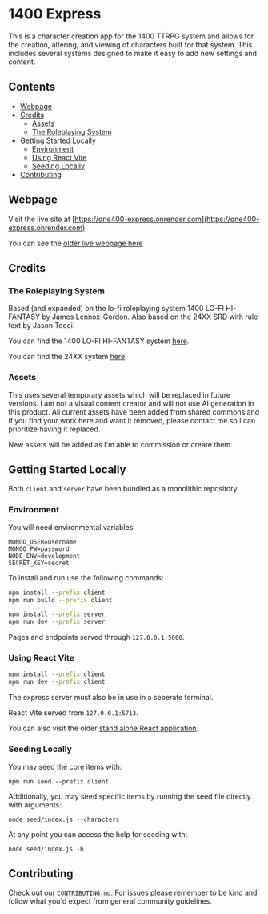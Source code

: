 # 1400 Express

This is a character creation app for the 1400 TTRPG system and allows for the creation, altering, and viewing of characters built for that system. This includes several systems designed to make it easy to add new settings and content.

## Contents

- [Webpage](#webpage)
- [Credits](#credits)
    - [Assets](#assets)
    - [The Roleplaying System](#the-roleplaying-system)
- [Getting Started Locally](#getting-started-locally)
    - [Environment](#environment)
    - [Using React Vite](#using-react-vite)
    - [Seeding Locally](#seeding-locally)
- [Contributing](#contributing)

## Webpage

Visit the live site at [https://one400-express.onrender.com](https://one400-express.onrender.com)

You can see the [older live webpage here](https://brewchetta.github.io/1400-custom-character-builder/)

## Credits

### The Roleplaying System

Based (and expanded) on the lo-fi roleplaying system 1400 LO-FI HI-FANTASY by James Lennox-Gordon. Also based on the 24XX SRD with rule text by Jason Tocci.

You can find the 1400 LO-FI HI-FANTASY system [here](https://itch.io/c/1685508/1400-lo-fi-hi-fantasy).

You can find the 24XX system [here](https://jasontocci.itch.io/24xx).

### Assets

This uses several temporary assets which will be replaced in future versions. I am not a visual content creator and will not use AI generation in this product. All current assets have been added from shared commons and if you find your work here and want it removed, please contact me so I can prioritize having it replaced.

New assets will be added as I'm able to commission or create them.

## Getting Started Locally

Both `client` and `server` have been bundled as a monolithic repository.

### Environment

You will need environmental variables:

```env
MONGO_USER=username
MONGO_PW=password
NODE_ENV=development
SECRET_KEY=secret
```

To install and run use the following commands:

```bash
npm install --prefix client
npm run build --prefix client

npm install --prefix server
npm run dev --prefix server
```

Pages and endpoints served through `127.0.0.1:5000`.

### Using React Vite

```bash
npm install --prefix client
npm run dev --prefix client
```

The express server must also be in use in a seperate terminal.

React Vite served from `127.0.0.1:5713`.

You can also visit the older [stand alone React application](https://github.com/brewchetta/1400-custom-character-builder).

### Seeding Locally

You may seed the core items with:
```
npm run seed --prefix client
```

Additionally, you may seed specific items by running the seed file directly with arguments:

```
node seed/index.js --characters
```

At any point you can access the help for seeding with:

```
node seed/index.js -h
```

## Contributing

Check out our `CONTRIBUTING.md`. For issues please remember to be kind and follow what you'd expect from general community guidelines.